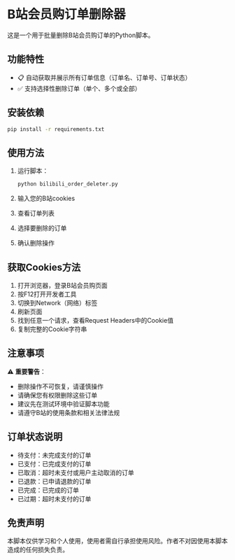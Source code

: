# B站会员购订单删除器

这是一个用于批量删除B站会员购订单的Python脚本。

## 功能特性

- 📋 自动获取并展示所有订单信息（订单名、订单号、订单状态）
- ✅ 支持选择性删除订单（单个、多个或全部）

## 安装依赖

```bash
pip install -r requirements.txt
```

## 使用方法

1. 运行脚本：
   ```bash
   python bilibili_order_deleter.py
   ```

2. 输入您的B站cookies

3. 查看订单列表

4. 选择要删除的订单

5. 确认删除操作

## 获取Cookies方法

1. 打开浏览器，登录B站会员购页面
2. 按F12打开开发者工具
3. 切换到Network（网络）标签
4. 刷新页面
5. 找到任意一个请求，查看Request Headers中的Cookie值
6. 复制完整的Cookie字符串

## 注意事项

⚠️ **重要警告**：
- 删除操作不可恢复，请谨慎操作
- 请确保您有权限删除这些订单
- 建议先在测试环境中验证脚本功能
- 请遵守B站的使用条款和相关法律法规

## 订单状态说明

- 待支付：未完成支付的订单
- 已支付：已完成支付的订单
- 已取消：超时未支付或用户主动取消的订单
- 已退款：已申请退款的订单
- 已完成：已完成的订单
- 已过期：超时未支付的订单

## 免责声明

本脚本仅供学习和个人使用，使用者需自行承担使用风险。作者不对因使用本脚本造成的任何损失负责。